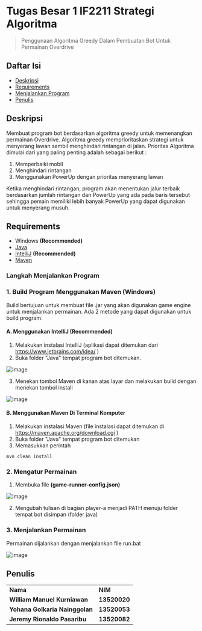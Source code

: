# Tugas Besar 1 IF2211 Strategi Algoritma
> Penggunaan Algoritma Greedy Dalam Pembuatan Bot Untuk Permainan Overdrive
 
## Daftar Isi
* [Deskripsi](#deskripsi)
* [Requirements](#requirements)
* [Menjalankan Program](#menjalankan)
* [Penulis](#penulis)

## Deskripsi
Membuat program bot berdasarkan algoritma greedy untuk memenangkan permainan Overdrive. Algoritma greedy memprioritaskan strategi untuk menyerang lawan sambil menghindari rintangan di jalan. Prioritas Algoritma dimulai dari yang paling penting adalah sebagai berikut :

1. Memperbaiki mobil 
2. Menghindari rintangan
3. Menggunakan PowerUp dengan prioritas menyerang lawan

Ketika menghindari rintangan, program akan menentukan jalur terbaik berdasarkan jumlah rintangan dan PowerUp yang ada pada baris tersebut sehingga pemain memiliki lebih banyak PowerUp yang dapat digunakan untuk menyerang musuh.

## Requirements
- Windows **(Recommended)**
- [Java](https://www.java.com/en/download/)
- [IntelliJ](https://www.jetbrains.com/idea/) **(Recommended)**
- [Maven](https://maven.apache.org/)

### Langkah Menjalankan Program

### 1. Build Program Menggunakan Maven (**Windows**)
Build bertujuan untuk membuat file .jar yang akan digunakan game engine untuk menjalankan permainan. Ada 2 metode yang dapat digunakan untuk build program.

#### A. Menggunakan IntelliJ (**Recommended**)
1. Melakukan instalasi IntelliJ (aplikasi dapat ditemukan dari https://www.jetbrains.com/idea/ )
2. Buka folder "Java" tempat program bot ditemukan.

![image](https://user-images.githubusercontent.com/40627156/154693437-92be8bc4-a363-4e7e-b6aa-5b4a7ce8e75b.png)

3. Menekan tombol Maven di kanan atas layar dan melakukan build dengan menekan tombol install

![image](https://user-images.githubusercontent.com/40627156/154693758-b0263be8-be29-480c-a8c0-4789acc03b23.png)


#### B. Menggunakan Maven Di Terminal Komputer
1. Melakukan instalasi Maven (file instalasi dapat ditemukan di https://maven.apache.org/download.cgi )
2. Buka folder "Java" tempat program bot ditemukan
3. Memasukkan perintah

```
mvn clean install
```


### 2. Mengatur Permainan
1. Membuka file **(game-runner-config.json)**

![image](https://user-images.githubusercontent.com/40627156/154695364-3009e223-e082-4f77-9e4c-4c7bad3630ac.png)

2. Mengubah tulisan di bagian player-a menjadi PATH menuju folder tempat bot disimpan (folder java)


### 3. Menjalankan Permainan
Permainan dijalankan dengan menjalankan file run.bat

![image](https://user-images.githubusercontent.com/40627156/154695678-c46c4384-8ca2-406e-9fc8-66f7b296f4df.png)


## Penulis
<table>
    <tr>
      <td><b>Nama</b></td>
      <td><b>NIM</b></td>
    </tr>
    <tr>
      <td><b>William Manuel Kurniawan</b></td>
      <td><b>13520020</b></td>
    </tr>
    <tr>
      <td><b>Yohana Golkaria Nainggolan</b></td>
      <td><b>13520053</b></td>
    </tr>
    <tr>
      <td><b>Jeremy Rionaldo Pasaribu</b></td>
      <td><b>13520082</b></td>
    </tr>
</table>

